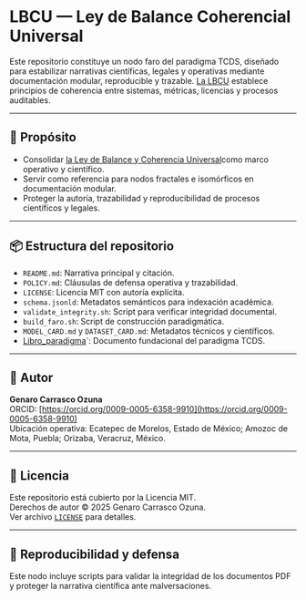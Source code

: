 # LBCU — Ley de Balance Coherencial Universal

Este repositorio constituye un nodo faro del paradigma TCDS, diseñado para estabilizar narrativas científicas, legales y operativas mediante documentación modular, reproducible y trazable. [La LBCU](docs/Ley_de_Balance_Coherencial_Universl.pdf) establece principios de coherencia entre sistemas, métricas, licencias y procesos auditables.

---

## 📘 Propósito

- Consolidar [la Ley de Balance y Coherencia Universal](docs/Ley_de_Balance_Coherencial_Universl.pdf)como marco operativo y científico.
- Servir como referencia para nodos fractales e isomórficos en documentación modular.
- Proteger la autoría, trazabilidad y reproducibilidad de procesos científicos y legales.

---

## 📦 Estructura del repositorio

- `README.md`: Narrativa principal y citación.
- `POLICY.md`: Cláusulas de defensa operativa y trazabilidad.
- `LICENSE`: Licencia MIT con autoría explícita.
- `schema.jsonld`: Metadatos semánticos para indexación académica.
- `validate_integrity.sh`: Script para verificar integridad documental.
- `build_faro.sh`: Script de construcción paradigmática.
- `MODEL_CARD.md` y `DATASET_CARD.md`: Metadatos técnicos y científicos.
- [Libro_paradigma](docs/Libro_Paradigma_TCDS.pdf)`: Documento fundacional del paradigma TCDS.

---

## 🧠 Autor

**Genaro Carrasco Ozuna**  
ORCID: [https://orcid.org/0009-0005-6358-9910](https://orcid.org/0009-0005-6358-9910)  
Ubicación operativa: Ecatepec de Morelos, Estado de México; Amozoc de Mota, Puebla; Orizaba, Veracruz, México.

---

## 🔐 Licencia

Este repositorio está cubierto por la Licencia MIT.  
Derechos de autor © 2025 Genaro Carrasco Ozuna.  
Ver archivo [`LICENSE`](docs/LICENSE.txt) para detalles.

---

## 🧪 Reproducibilidad y defensa

Este nodo incluye scripts para validar la integridad de los documentos PDF y proteger la narrativa científica ante malversaciones.


